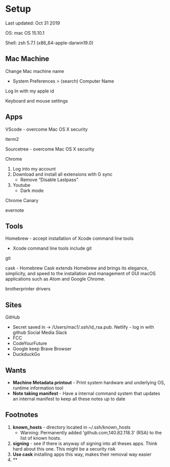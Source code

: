 # Setup
Last updated: Oct 31 2019

OS: mac OS 15.10.1

Shell: zsh 5.7.1 (x86_64-apple-darwin19.0)


## Mac Machine
Change Mac machine name
- System Preferences > (search) Computer Name

Log In with my apple id

Keyboard and mouse settings

## Apps
VScode - overcome Mac OS X security

iterm2

Sourcetree - overcome Mac OS X security

Chrome
1. Log into my account
2. Download and install all extensions with G sync
    - Remove “Disable Lastpass”
3. Youtube
    - Dark mode

Chrome Canary

evernote

## Tools
Homebrew - accept installation of Xcode command line tools
- Xcode command line tools include git

git

cask - Homebrew Cask extends Homebrew and brings its elegance, simplicity, and speed to the installation and management of GUI macOS applications such as Atom and Google Chrome.

brotherprinter drivers

## Sites
GitHub
- Secret saved in -> /Users/mac1/.ssh/id_rsa.pub.
Netlify - log in with github
Social Media
Slack
- FCC
- CodeYourFuture
- Google keep
Brave Browser
- DuckduckGo

## Wants
- **Machine Metadata printout** - Print system hardware and underlying OS, runtime information tool
- **Note taking manifest** - Have a internal command system that updates an internal manifest to keep all these notes up to date


## Footnotes
1. **known_hosts** - directory located in ~/.ssh/known_hosts
    - Warning: Permanently added 'github.com,140.82.118.3' (RSA) to the list of known hosts.
2. **signing** - see if there is anyway of signing into all theses apps. Think hard about this one. This might be a security risk
3. **Use cask** installing apps this way, makes their removal way easier
4. **